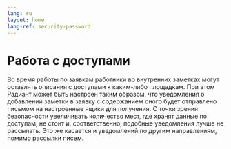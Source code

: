 ```yaml
---
lang: ru
layout: home
lang-ref: security-password
---
```


# Работа с доступами

Во время работы по заявкам работники во внутренних заметках могут
оставлять описания с доступами к каким-либо площадкам. При этом Радиант может
быть настроен таким образом, что уведомления о добавлении заметки в заявку с
содержанием оного будет отправлено письмом на настроенные ящики для получения. С
точки зрения безопасности увеличивать количество мест, где хранят данные по
доступам, не стоит и, соответственно, подобные уведомления лучше не рассылать.
Это же касается и уведомлений по другим направлениям, помимо рассылки писем.
